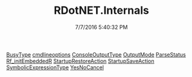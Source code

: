 ﻿---
title: RDotNET.Internals
date: 7/7/2016 5:40:32 PM
---

[BusyType](T-RDotNET.Internals.BusyType.html)
[cmdlineoptions](T-RDotNET.Internals.cmdlineoptions.html)
[ConsoleOutputType](T-RDotNET.Internals.ConsoleOutputType.html)
[OutputMode](T-RDotNET.Internals.OutputMode.html)
[ParseStatus](T-RDotNET.Internals.ParseStatus.html)
[Rf_initEmbeddedR](T-RDotNET.Internals.Rf_initEmbeddedR.html)
[StartupRestoreAction](T-RDotNET.Internals.StartupRestoreAction.html)
[StartupSaveAction](T-RDotNET.Internals.StartupSaveAction.html)
[SymbolicExpressionType](T-RDotNET.Internals.SymbolicExpressionType.html)
[YesNoCancel](T-RDotNET.Internals.YesNoCancel.html)
